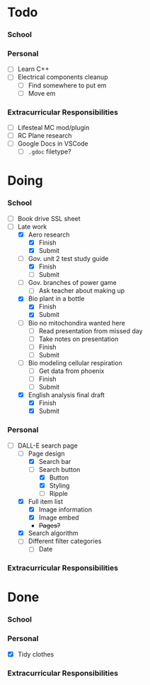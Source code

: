 # Todo
### School
### Personal
- [ ] Learn C++
- [ ] Electrical components cleanup
    - [ ] Find somewhere to put em
    - [ ] Move em
### Extracurricular Responsibilities
- [ ] Lifesteal MC mod/plugin
- [ ] RC Plane research
- [ ] Google Docs in VSCode
    - [ ] `.gdoc` filetype?

# Doing
### School
- [ ] Book drive SSL sheet
- [ ] Late work
    - [x] Aero research
        - [x] Finish
        - [x] Submit
    - [ ] Gov. unit 2 test study guide
        - [x] Finish
        - [ ] Submit
    - [ ] Gov. branches of power game
        - [ ] Ask teacher about making up
    - [x] Bio plant in a bottle
        - [x] Finish
        - [x] Submit
    - [ ] Bio no mitochondira wanted here
        - [ ] Read presentation from missed day
        - [ ] Take notes on presentation
        - [ ] Finish
        - [ ] Submit
    - [ ] Bio modeling cellular respiration
        - [ ] Get data from phoenix
        - [ ] Finish
        - [ ] Submit
    - [x] English analysis final draft
        - [x] Finish
        - [x] Submit
### Personal
- [ ] DALL-E search page
    - [ ] Page design
        - [x] Search bar
        - [ ] Search button
            - [x] Button
            - [x] Styling
            - [ ] Ripple
    - [x] Full item list
        - [x] Image information
        - [x] Image embed
        - ~~Pages?~~
    - [x] Search algorithm
    - [ ] Different filter categories
        - [ ] Date
### Extracurricular Responsibilities

# Done
### School
### Personal
- [x] Tidy clothes
### Extracurricular Responsibilities
